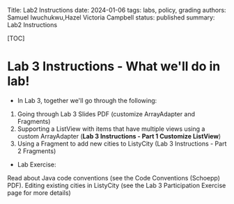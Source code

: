 Title: Lab2 Instructions
date: 2024-01-06
tags: labs, policy, grading
authors: Samuel Iwuchukwu,Hazel Victoria Campbell
status: published
summary: Lab2 Instructions

[TOC]

# Lab 3 Instructions - What we'll do in lab!

+ In Lab 3, together we'll go through the following:

1. Going through Lab 3 Slides PDF (customize ArrayAdapter and Fragments)
2. Supporting a ListView with items that have multiple views using a custom ArrayAdapter (**Lab 3 Instructions - Part 1 Customize ListView**)
3. Using a Fragment to add new cities to ListyCity (Lab 3 Instructions - Part 2 Fragments)

+ Lab Exercise:

Read about Java code conventions (see the Code Conventions (Schoepp) PDF).
Editing existing cities in ListyCity (see the Lab 3 Participation Exercise page for more details)